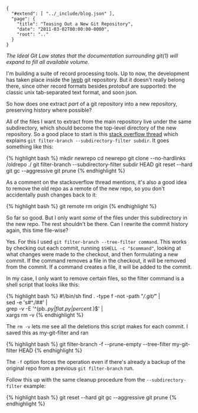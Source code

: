 
    {
      "#extend": [ "../_include/blog.json" ],
      "page": {
        "title": "Teasing Out a New Git Repository",
        "date": "2011-03-02T00:00:00-0000",
        "root": ".."
      }
    }

*The Ideal Git Law states that the documentation surrounding git(1) will expand to fill all available volume.*

I'm building a suite of record processing tools. Up to now, the development has taken place inside the [lwpb](https://github.com/acg/lwpb) git repository. But it doesn't really belong there, since other record formats besides protobuf are supported: the classic unix tab-separated text format, and soon json.

So how does one extract *part* of a git repository into a new repository, preserving history where possible?

All of the files I want to extract from the main repository live under the same subdirectory, which should become the top-level directory of the new repository. So a good place to start is this [stack overflow thread](http://stackoverflow.com/questions/359424/detach-subdirectory-into-separate-git-repository) which explains `git filter-branch --subdirectory-filter subdir`. It goes something like this:

{% highlight bash %}
mkdir newrepo
cd newrepo
git clone --no-hardlinks /oldrepo ./
git filter-branch --subdirectory-filter subdir HEAD
git reset --hard
git gc --aggressive
git prune
{% endhighlight %}

As a comment on the stackoverflow thread mentions, it's also a good idea to remove the old repo as a remote of the new repo, so you don't accidentally push changes back to it:

{% highlight bash %}
git remote rm origin
{% endhighlight %}

So far so good. But I only want *some* of the files under this subdirectory in the new repo. The rest shouldn't be there. Can I rewrite the commit history again, this time file-wise?

Yes. For this I used `git filter-branch --tree-filter command`. This works by checking out each commit, running `$SHELL -c "$command"`, looking at what changes were made to the checkout, and then formulating a new commit. If the command removes a file in the checkout, it will be removed from the commit. If a command creates a file, it will be added to the commit.

In my case, I only want to remove certain files, so the filter command is a shell script that looks like this:

{% highlight bash %}
#!/bin/sh
find . -type f -not -path "*/.git/*" | \
sed -e 's#^./##' | \
grep -v -E '^(pb.*\.py|flat\.py|percent.*)$' | \
xargs rm -v
{% endhighlight %}

The `rm -v` lets me see all the deletions this script makes for each commit. I saved this as my-git-filter and ran

{% highlight bash %}
git filter-branch -f --prune-empty --tree-filter my-git-filter HEAD
{% endhighlight %}

The `-f` option forces the operation even if there's already a backup of the original repo from a previous `git filter-branch` run.

Follow this up with the same cleanup procedure from the `--subdirectory-filter` example:

{% highlight bash %}
git reset --hard
git gc --aggressive
git prune
{% endhighlight %}

